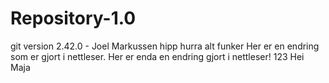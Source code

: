 # Repository-1.0
git version 2.42.0 - Joel Markussen
hipp hurra alt funker
Her er en endring som er gjort i nettleser.
Her er enda en endring gjort i nettleser!
123 Hei Maja
